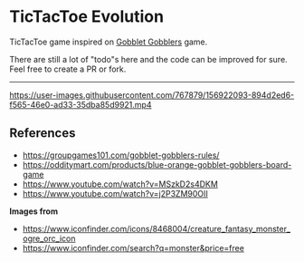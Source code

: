 # TicTacToe Evolution

TicTacToe game inspired on [Gobblet Gobblers](https://www.youtube.com/watch?v=MSzkD2s4DKM) game.

There are still a lot of "todo"s here and the code can be improved for sure.
Feel free to create a PR or fork.

---

https://user-images.githubusercontent.com/767879/156922093-894d2ed6-f565-46e0-ad33-35dba85d9921.mp4

## References

- https://groupgames101.com/gobblet-gobblers-rules/
- https://odditymart.com/products/blue-orange-gobblet-gobblers-board-game
- https://www.youtube.com/watch?v=MSzkD2s4DKM
- https://www.youtube.com/watch?v=j2P3ZM90OII

**Images from**

- https://www.iconfinder.com/icons/8468004/creature_fantasy_monster_ogre_orc_icon
- https://www.iconfinder.com/search?q=monster&price=free
